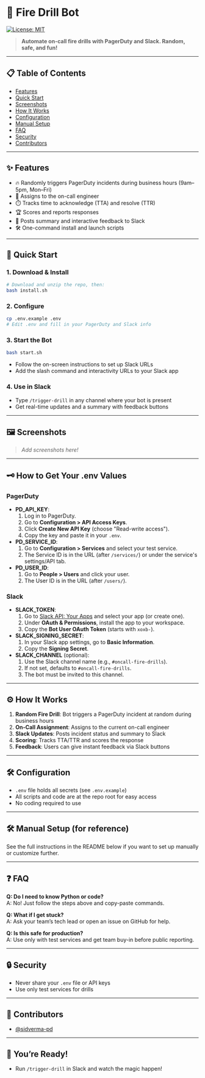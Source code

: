 # 🚒 Fire Drill Bot

[![License: MIT](https://img.shields.io/badge/License-MIT-green.svg)](LICENSE)

> **Automate on-call fire drills with PagerDuty and Slack. Random, safe, and fun!**

---

## 📋 Table of Contents
- [Features](#features)
- [Quick Start](#quick-start)
- [Screenshots](#screenshots)
- [How It Works](#how-it-works)
- [Configuration](#configuration)
- [Manual Setup](#manual-setup)
- [FAQ](#faq)
- [Security](#security)
- [Contributors](#contributors)

---

## ✨ Features
- 🔥 Randomly triggers PagerDuty incidents during business hours (9am–5pm, Mon–Fri)
- 👤 Assigns to the on-call engineer
- ⏱️ Tracks time to acknowledge (TTA) and resolve (TTR)
- 🏆 Scores and reports responses
- 💬 Posts summary and interactive feedback to Slack
- 🛠️ One-command install and launch scripts

---

## 🚀 Quick Start

### 1. **Download & Install**
```sh
# Download and unzip the repo, then:
bash install.sh
```

### 2. **Configure**
```sh
cp .env.example .env
# Edit .env and fill in your PagerDuty and Slack info
```

### 3. **Start the Bot**
```sh
bash start.sh
```
- Follow the on-screen instructions to set up Slack URLs
- Add the slash command and interactivity URLs to your Slack app

### 4. **Use in Slack**
- Type `/trigger-drill` in any channel where your bot is present
- Get real-time updates and a summary with feedback buttons

---

## 🖼️ Screenshots
> _Add screenshots here!_

---

## 🗝️ How to Get Your .env Values

### PagerDuty
- **PD_API_KEY**: 
  1. Log in to PagerDuty.
  2. Go to **Configuration > API Access Keys**.
  3. Click **Create New API Key** (choose "Read-write access").
  4. Copy the key and paste it in your `.env`.
- **PD_SERVICE_ID**:
  1. Go to **Configuration > Services** and select your test service.
  2. The Service ID is in the URL (after `/services/`) or under the service's settings/API tab.
- **PD_USER_ID**:
  1. Go to **People > Users** and click your user.
  2. The User ID is in the URL (after `/users/`).

### Slack
- **SLACK_TOKEN**:
  1. Go to [Slack API: Your Apps](https://api.slack.com/apps) and select your app (or create one).
  2. Under **OAuth & Permissions**, install the app to your workspace.
  3. Copy the **Bot User OAuth Token** (starts with `xoxb-`).
- **SLACK_SIGNING_SECRET**:
  1. In your Slack app settings, go to **Basic Information**.
  2. Copy the **Signing Secret**.
- **SLACK_CHANNEL** (optional):
  1. Use the Slack channel name (e.g., `#oncall-fire-drills`).
  2. If not set, defaults to `#oncall-fire-drills`.
  3. The bot must be invited to this channel.

---

## ⚙️ How It Works
1. **Random Fire Drill**: Bot triggers a PagerDuty incident at random during business hours
2. **On-Call Assignment**: Assigns to the current on-call engineer
3. **Slack Updates**: Posts incident status and summary to Slack
4. **Scoring**: Tracks TTA/TTR and scores the response
5. **Feedback**: Users can give instant feedback via Slack buttons

---

## 🛠️ Configuration
- `.env` file holds all secrets (see `.env.example`)
- All scripts and code are at the repo root for easy access
- No coding required to use

---

## 🛠️ Manual Setup (for reference)
See the full instructions in the README below if you want to set up manually or customize further.

---

## ❓ FAQ
**Q: Do I need to know Python or code?**  
A: No! Just follow the steps above and copy-paste commands.

**Q: What if I get stuck?**  
A: Ask your team’s tech lead or open an issue on GitHub for help.

**Q: Is this safe for production?**  
A: Use only with test services and get team buy-in before public reporting.

---

## 🔒 Security
- Never share your `.env` file or API keys
- Use only test services for drills

---

## 👥 Contributors
- [@sidverma-pd](https://github.com/sidverma-pd)

---

## 🏁 You’re Ready!
- Run `/trigger-drill` in Slack and watch the magic happen! 